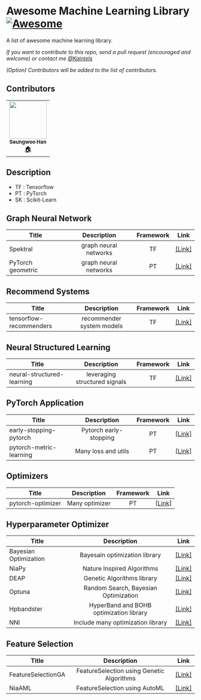 # Awesome Machine Learning Library [![Awesome](https://cdn.rawgit.com/sindresorhus/awesome/d7305f38d29fed78fa85652e3a63e154dd8e8829/media/badge.svg)](https://github.com/sindresorhus/awesome)

A list of awesome machine learning library.

_If you want to contribute to this repo, send a pull request (encouraged and welcome) or contact me [@Kaintels](mailto:swoohan@kakao.com)_

_(Option) Contributors will be added to the list of contributors._

## Contributors

<!-- ALL-CONTRIBUTORS-LIST:START - Do not remove or modify this section -->
<!-- prettier-ignore-start -->
<!-- markdownlint-disable -->
<table>
  <tr>
    <td align="center"><a href="https://github.com/Kaintels"><img src="https://avatars.githubusercontent.com/u/38157496?s=460&u=701d6896714d3551c20e1f46c15079f8e6630784&v=4" width="100px;" alt=""/><br /><sub><b>Seungwoo Han</b></sub></a><br /><a href="https://github.com/Kaintels" title="Code">🏠</a></td>
  </tr>
</table>

<!-- markdownlint-restore -->
<!-- prettier-ignore-end -->

<!-- ALL-CONTRIBUTORS-LIST:END -->


## Description

- TF : Tensorflow
- PT : PyTorch
- SK : Scikit-Learn


## Graph Neural Network

|Title|Description|Framework|Link|
|---|:---:|:---:|---|
|Spektral|graph neural networks|TF|[[Link]](https://graphneural.network/)|
|PyTorch geometric|graph neural networks|PT|[[Link]](https://pytorch-geometric.readthedocs.io/en/latest/#)|

## Recommend Systems

|Title|Description|Framework|Link|
|---|:---:|:---:|---|
|tensorflow-recommenders|recommender system models|TF|[[Link]](https://github.com/tensorflow/recommenders)|

## Neural Structured Learning

|Title|Description|Framework|Link|
|---|:---:|:---:|---|
|neural-structured-learning|leveraging structured signals|TF|[[Link]](https://github.com/tensorflow/neural-structured-learning)|


## PyTorch Application

|Title|Description|Framework|Link|
|---|:---:|:---:|---|
|early-stopping-pytorch|Pytorch early-stopping|PT|[[Link]](https://github.com/Bjarten/early-stopping-pytorch)|
|pytorch-metric-learning|Many loss and utils|PT|[[Link]](https://github.com/KevinMusgrave/pytorch-metric-learning)|

## Optimizers

|Title|Description|Framework|Link|
|---|:---:|:---:|---|
|pytorch-optimizer|Many optimizer|PT|[[Link]](https://github.com/jettify/pytorch-optimizer)|

## Hyperparameter Optimizer

|Title|Description|Link|
|---|:---:|---|
|Bayesian Optimization|Bayesain optimization library|[[Link]](https://github.com/fmfn/BayesianOptimization)|
|NiaPy|Nature Inspired Algorithms|[[Link]](https://github.com/NiaOrg/NiaPy)|
|DEAP|Genetic Algorithms library|[[Link]](https://github.com/DEAP/deap)|
|Optuna|Random Search, Bayesian Optimization|[[Link]](https://github.com/optuna/optuna)|
|Hpbandster|HyperBand and BOHB optimization library|[[Link]](https://github.com/automl/HpBandSter)|
|NNI|Include many optimization library|[[Link]](https://github.com/microsoft/nni)|

## Feature Selection

|Title|Description|Link|
|---|:---:|---|
|FeatureSelectionGA|FeatureSelection using Genetic Algorithms|[[Link]](https://github.com/kaushalshetty/FeatureSelectionGA)|
|NiaAML|FeatureSelection using AutoML|[[Link]](https://github.com/lukapecnik/NiaAML)|

